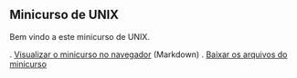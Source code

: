 ## Minicurso de UNIX

Bem vindo a este minicurso de UNIX.

. [Visualizar o minicurso no navegador](html) (Markdown)
. [Baixar os arquivos do minicurso](unix.tar.gz)
